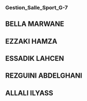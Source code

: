 ### Gestion_Salle_Sport_G-7
 ## BELLA MARWANE
 ## EZZAKI HAMZA
 ## ESSADIK LAHCEN
 ## REZGUINI ABDELGHANI
 ##  ALLALI ILYASS
